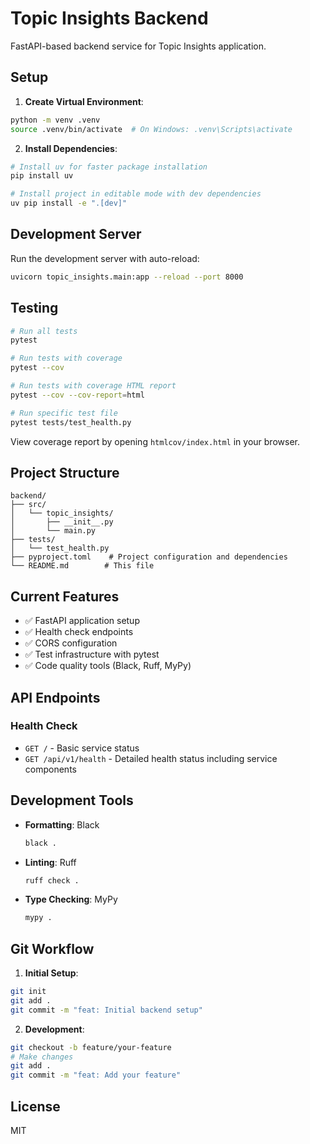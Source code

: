 # Topic Insights Backend

FastAPI-based backend service for Topic Insights application.

## Setup

1. **Create Virtual Environment**:
```bash
python -m venv .venv
source .venv/bin/activate  # On Windows: .venv\Scripts\activate
```

2. **Install Dependencies**:
```bash
# Install uv for faster package installation
pip install uv

# Install project in editable mode with dev dependencies
uv pip install -e ".[dev]"
```

## Development Server

Run the development server with auto-reload:
```bash
uvicorn topic_insights.main:app --reload --port 8000
```

## Testing

```bash
# Run all tests
pytest

# Run tests with coverage
pytest --cov

# Run tests with coverage HTML report
pytest --cov --cov-report=html

# Run specific test file
pytest tests/test_health.py
```

View coverage report by opening `htmlcov/index.html` in your browser.

## Project Structure

```
backend/
├── src/
│   └── topic_insights/
│       ├── __init__.py
│       └── main.py
├── tests/
│   └── test_health.py
├── pyproject.toml    # Project configuration and dependencies
└── README.md        # This file
```

## Current Features

- ✅ FastAPI application setup
- ✅ Health check endpoints
- ✅ CORS configuration
- ✅ Test infrastructure with pytest
- ✅ Code quality tools (Black, Ruff, MyPy)

## API Endpoints

### Health Check
- `GET /` - Basic service status
- `GET /api/v1/health` - Detailed health status including service components

## Development Tools

- **Formatting**: Black
  ```bash
  black .
  ```

- **Linting**: Ruff
  ```bash
  ruff check .
  ```

- **Type Checking**: MyPy
  ```bash
  mypy .
  ```

## Git Workflow

1. **Initial Setup**:
```bash
git init
git add .
git commit -m "feat: Initial backend setup"
```

2. **Development**:
```bash
git checkout -b feature/your-feature
# Make changes
git add .
git commit -m "feat: Add your feature"
```

## License

MIT
